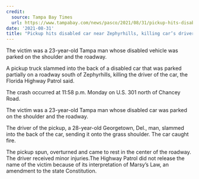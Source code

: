 ```yaml
---
credit:
  source: Tampa Bay Times
  url: https://www.tampabay.com/news/pasco/2021/08/31/pickup-hits-disabled-car-near-zephyrhills-killing-cars-driver-troopers-say/
date: '2021-08-31'
title: "Pickup hits disabled car near Zephyrhills, killing car’s driver, troopers say"
---
```

The victim was a 23-year-old Tampa man whose disabled vehicle was parked on the shoulder and the roadway.

A pickup truck slammed into the back of a disabled car that was parked partially on a roadway south of Zephyrhills, killing the driver of the car, the Florida Highway Patrol said.

The crash occurred at 11:58 p.m. Monday on U.S. 301 north of Chancey Road.

The victim was a 23-year-old Tampa man whose disabled car was parked on the shoulder and the roadway.

The driver of the pickup, a 28-year-old Georgetown, Del., man, slammed into the back of the car, sending it onto the grass shoulder. The car caught fire.

The pickup spun, overturned and came to rest in the center of the roadway. The driver received minor injuries.The Highway Patrol did not release the name of the victim because of its interpretation of Marsy’s Law, an amendment to the state Constitution.
